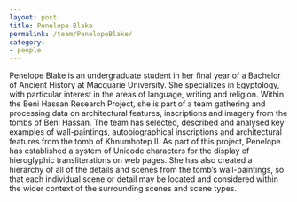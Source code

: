 ```yaml
---
layout: post
title: Penelope Blake
permalink: /team/PenelopeBlake/
category:
- people
---
```



<!-- <amp-img width="600" height="300" layout="responsive" src="http://lorempixel.com/600/300/sports"></amp-img> -->

<main id="content" role="main" class="content">

Penelope Blake is an undergraduate student in her final year of a Bachelor of Ancient History at Macquarie University. She specializes in Egyptology, with particular interest in the areas of language, writing and religion. Within the Beni Hassan Research Project, she is part of a team gathering and processing data on architectural features, inscriptions and imagery from the tombs of Beni Hassan. The team has selected, described and analysed key examples of wall-paintings, autobiographical inscriptions and architectural features from the tomb of Khnumhotep II. As part of this project, Penelope has established a system of Unicode characters for the display of hieroglyphic transliterations on web pages. She has also created a hierarchy of all of the details and scenes from the tomb’s wall-paintings, so that each individual scene or detail may be located and considered within the wider context of the surrounding scenes and scene types.

</main>

